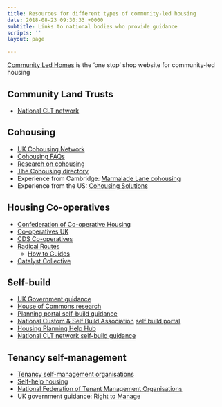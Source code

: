 ```yaml
---
title: Resources for different types of community-led housing
date: 2018-08-23 09:30:33 +0000
subtitle: Links to national bodies who provide guidance
scripts: ''
layout: page

---
```

[Community Led Homes]( https://www.communityledhomes.org.uk ) is the ‘one stop’ shop website for community-led housing

## Community Land Trusts

* [National CLT network ](http://www.communitylandtrusts.org.uk/funding-and-resources/resources)

## Cohousing

* [UK Cohousing Network](https://cohousing.org.uk/membership-categories/)
* [Cohousing FAQs](https://bit.ly/2M4JUFo)
* [Research on cohousing](https://bit.ly/2M7kirC)
* [The Cohousing directory](https://bit.ly/2KyGaHx)
* Experience from Cambridge: [Marmalade Lane cohousing](http://www.houseplanninghelp.com/hph129-setting-up-a-cohousing-scheme-with-chris-wilson-from-k1/)
* Experience from the US: [Cohousing Solutions](http://cohousing-solutions.com/resources/next-steps/)

## Housing Co-operatives

* [Confederation of Co-operative Housing](http://www.cch.coop/centre-for-excellence/)
* [Co-operatives UK](https://www.uk.coop/developing-co-ops/start-co-operative)
* [CDS Co-operatives](https://www.cds.coop/)
* [Radical Routes](http://www.radicalroutes.org.uk/)
  * [How to Guides](http://www.radicalroutes.org.uk/publicdownloads/how2housingco-opstepbystep.pdf)
* [Catalyst Collective](http://www.catalystcollective.org/cms/housing-co-ops)

## Self-build

* [UK Government guidance](https://www.gov.uk/guidance/self-build-and-custom-housebuilding)
* [House of Commons research](http://researchbriefings.parliament.uk/ResearchBriefing/Summary/SN06784)
* [Planning portal self-build guidance](https:/www.planningportal.co.uk/info/200130/common_projects/49/self-build_homes)
* [National Custom & Self Build Association](http://www.nacsba.org.uk/) [self build portal](https://www.selfbuildportal.org.uk/)
* [Housing Planning Help Hub](https://hphhub.com/)
* [National CLT network self-build guidance](http://www.communitylandtrusts.org.uk/funding-and-resources/resources/start-a-clt-building-the-homes-including-self-build)

## Tenancy self-management

* [Tenancy self-management organisations](https://en.wikipedia.org/wiki/Tenant_management_organisation)
* [Self-help housing](http://self-help-housing.org/how-is-it-done/setting-up/)
* [National Federation of Tenant Management Organisations](http://www.nftmo.co.uk/)
* UK government guidance: [Right to Manage](https://www.gov.uk/government/collections/tenant-management-organisations-guidance)